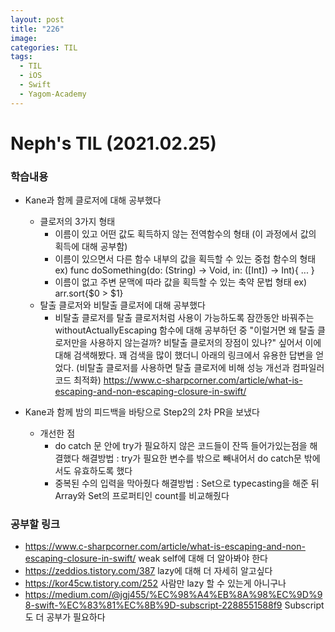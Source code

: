 ```yaml
---
layout: post
title: "226"
image:
categories: TIL
tags:
  - TIL
  - iOS
  - Swift
  - Yagom-Academy
---
```


# Neph's TIL (2021.02.25)



### 학습내용

- Kane과 함께 클로저에 대해 공부했다
  - 클로저의 3가지 형태
    - 이름이 있고 어떤 값도 획득하지 않는 전역함수의 형태
      (이 과정에서 값의 획득에 대해 공부함)
    - 이름이 있으면서 다른 함수 내부의 값을 획득할 수 있는 중첩 함수의 형태
      ex) func doSomething(do: (String) -> Void, in: ([Int]) -> Int){ ... }
    - 이름이 없고 주변 문맥에 따라 값을 획득할 수 있는 축약 문법 형태
      ex) arr.sort{$0 > $1}
  - 탈출 클로저와 비탈출 클로저에 대해 공부했다
    - 비탈출 클로저를 탈출 클로저처럼 사용이 가능하도록 잠깐동안 바꿔주는 withoutActuallyEscaping 함수에 대해 공부하던 중 "이럴거면 왜 탈출 클로저만을 사용하지 않는걸까? 비탈출 클로저의 장점이 있나?" 싶어서 이에 대해 검색해봤다. 꽤 검색을 많이 했더니 아래의 링크에서 유용한 답변을 얻었다. (비탈출 클로저를 사용하면 탈출 클로저에 비해 성능 개선과 컴파일러 코드 최적화)
      https://www.c-sharpcorner.com/article/what-is-escaping-and-non-escaping-closure-in-swift/

- Kane과 함께 밤의 피드백을 바탕으로 Step2의 2차 PR을 보냈다
  - 개선한 점
    - do catch 문 안에 try가 필요하지 않은 코드들이 잔뜩 들어가있는점을 해결했다
      해결방법 : try가 필요한 변수를 밖으로 빼내어서 do catch문 밖에서도 유효하도록 했다
    - 중복된 수의 입력을 막아줬다
      해결방법 : Set으로 typecasting을 해준 뒤 Array와 Set의 프로퍼티인 count를 비교해줬다

### 공부할 링크

- https://www.c-sharpcorner.com/article/what-is-escaping-and-non-escaping-closure-in-swift/
  weak self에 대해 더 알아봐야 한다
- https://zeddios.tistory.com/387
  lazy에 대해 더 자세히 알고싶다
- https://kor45cw.tistory.com/252
  사람만 lazy 할 수 있는게 아니구나
- https://medium.com/@jgj455/%EC%98%A4%EB%8A%98%EC%9D%98-swift-%EC%83%81%EC%8B%9D-subscript-2288551588f9
  Subscript도 더 공부가 필요하다

